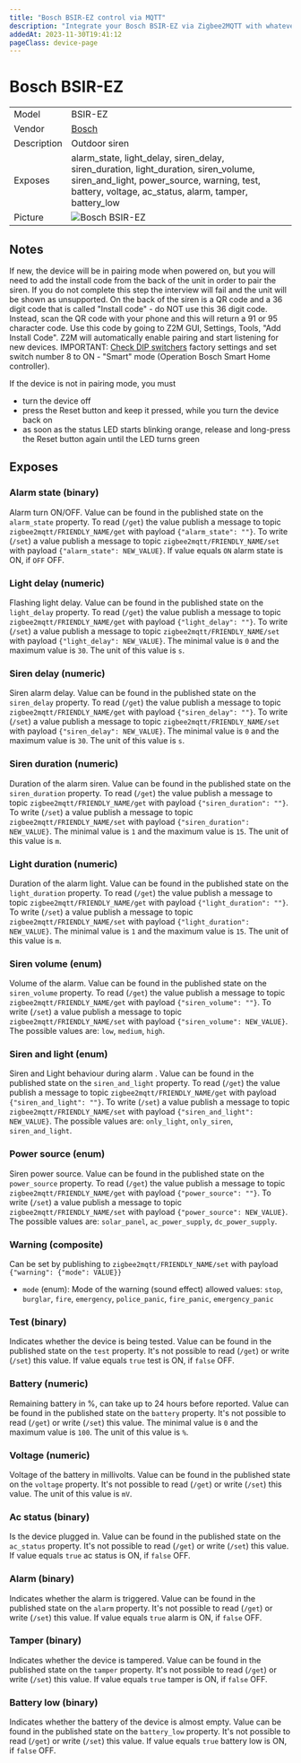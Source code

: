 ```yaml
---
title: "Bosch BSIR-EZ control via MQTT"
description: "Integrate your Bosch BSIR-EZ via Zigbee2MQTT with whatever smart home infrastructure you are using without the vendor's bridge or gateway."
addedAt: 2023-11-30T19:41:12
pageClass: device-page
---
```


<!-- !!!! -->
<!-- ATTENTION: This file is auto-generated through docgen! -->
<!-- You can only edit the "Notes"-Section between the two comment lines "Notes BEGIN" and "Notes END". -->
<!-- Do not use h1 or h2 heading within "## Notes"-Section. -->
<!-- !!!! -->

# Bosch BSIR-EZ

|     |     |
|-----|-----|
| Model | BSIR-EZ  |
| Vendor  | [Bosch](/supported-devices/#v=Bosch)  |
| Description | Outdoor siren |
| Exposes | alarm_state, light_delay, siren_delay, siren_duration, light_duration, siren_volume, siren_and_light, power_source, warning, test, battery, voltage, ac_status, alarm, tamper, battery_low |
| Picture | ![Bosch BSIR-EZ](https://www.zigbee2mqtt.io/images/devices/BSIR-EZ.png) |


<!-- Notes BEGIN: You can edit here. Add "## Notes" headline if not already present. -->
## Notes
If new, the device will be in pairing mode when powered on, but you will need to add the install code from the back of the unit in order to pair the siren. If you do not complete this step the interview will fail and the unit will be shown as unsupported. On the back of the siren is a QR code and a 36 digit code that is called "Install code" - do NOT use this 36 digit code. Instead, scan the QR code with your phone and this will return a 91 or 95 character code. Use this code by going to Z2M GUI, Settings, Tools, "Add Install Code". Z2M will automatically enable pairing and start listening for new devices.
IMPORTANT: [Check DIP switchers](https://github.com/Koenkk/zigbee2mqtt/issues/28088) factory settings and set switch number 8 to ON - "Smart" mode (Operation Bosch Smart Home controller).

If the device is not in pairing mode, you must
- turn the device off
- press the Reset button and keep it pressed, while you turn the device back on
- as soon as the status LED starts blinking orange, release and long-press the Reset button again until the LED turns green

<!-- Notes END: Do not edit below this line -->




## Exposes

### Alarm state (binary)
Alarm turn ON/OFF.
Value can be found in the published state on the `alarm_state` property.
To read (`/get`) the value publish a message to topic `zigbee2mqtt/FRIENDLY_NAME/get` with payload `{"alarm_state": ""}`.
To write (`/set`) a value publish a message to topic `zigbee2mqtt/FRIENDLY_NAME/set` with payload `{"alarm_state": NEW_VALUE}`.
If value equals `ON` alarm state is ON, if `OFF` OFF.

### Light delay (numeric)
Flashing light delay.
Value can be found in the published state on the `light_delay` property.
To read (`/get`) the value publish a message to topic `zigbee2mqtt/FRIENDLY_NAME/get` with payload `{"light_delay": ""}`.
To write (`/set`) a value publish a message to topic `zigbee2mqtt/FRIENDLY_NAME/set` with payload `{"light_delay": NEW_VALUE}`.
The minimal value is `0` and the maximum value is `30`.
The unit of this value is `s`.

### Siren delay (numeric)
Siren alarm delay.
Value can be found in the published state on the `siren_delay` property.
To read (`/get`) the value publish a message to topic `zigbee2mqtt/FRIENDLY_NAME/get` with payload `{"siren_delay": ""}`.
To write (`/set`) a value publish a message to topic `zigbee2mqtt/FRIENDLY_NAME/set` with payload `{"siren_delay": NEW_VALUE}`.
The minimal value is `0` and the maximum value is `30`.
The unit of this value is `s`.

### Siren duration (numeric)
Duration of the alarm siren.
Value can be found in the published state on the `siren_duration` property.
To read (`/get`) the value publish a message to topic `zigbee2mqtt/FRIENDLY_NAME/get` with payload `{"siren_duration": ""}`.
To write (`/set`) a value publish a message to topic `zigbee2mqtt/FRIENDLY_NAME/set` with payload `{"siren_duration": NEW_VALUE}`.
The minimal value is `1` and the maximum value is `15`.
The unit of this value is `m`.

### Light duration (numeric)
Duration of the alarm light.
Value can be found in the published state on the `light_duration` property.
To read (`/get`) the value publish a message to topic `zigbee2mqtt/FRIENDLY_NAME/get` with payload `{"light_duration": ""}`.
To write (`/set`) a value publish a message to topic `zigbee2mqtt/FRIENDLY_NAME/set` with payload `{"light_duration": NEW_VALUE}`.
The minimal value is `1` and the maximum value is `15`.
The unit of this value is `m`.

### Siren volume (enum)
Volume of the alarm.
Value can be found in the published state on the `siren_volume` property.
To read (`/get`) the value publish a message to topic `zigbee2mqtt/FRIENDLY_NAME/get` with payload `{"siren_volume": ""}`.
To write (`/set`) a value publish a message to topic `zigbee2mqtt/FRIENDLY_NAME/set` with payload `{"siren_volume": NEW_VALUE}`.
The possible values are: `low`, `medium`, `high`.

### Siren and light (enum)
Siren and Light behaviour during alarm .
Value can be found in the published state on the `siren_and_light` property.
To read (`/get`) the value publish a message to topic `zigbee2mqtt/FRIENDLY_NAME/get` with payload `{"siren_and_light": ""}`.
To write (`/set`) a value publish a message to topic `zigbee2mqtt/FRIENDLY_NAME/set` with payload `{"siren_and_light": NEW_VALUE}`.
The possible values are: `only_light`, `only_siren`, `siren_and_light`.

### Power source (enum)
Siren power source.
Value can be found in the published state on the `power_source` property.
To read (`/get`) the value publish a message to topic `zigbee2mqtt/FRIENDLY_NAME/get` with payload `{"power_source": ""}`.
To write (`/set`) a value publish a message to topic `zigbee2mqtt/FRIENDLY_NAME/set` with payload `{"power_source": NEW_VALUE}`.
The possible values are: `solar_panel`, `ac_power_supply`, `dc_power_supply`.

### Warning (composite)
Can be set by publishing to `zigbee2mqtt/FRIENDLY_NAME/set` with payload `{"warning": {"mode": VALUE}}`
- `mode` (enum): Mode of the warning (sound effect) allowed values: `stop`, `burglar`, `fire`, `emergency`, `police_panic`, `fire_panic`, `emergency_panic`

### Test (binary)
Indicates whether the device is being tested.
Value can be found in the published state on the `test` property.
It's not possible to read (`/get`) or write (`/set`) this value.
If value equals `true` test is ON, if `false` OFF.

### Battery (numeric)
Remaining battery in %, can take up to 24 hours before reported.
Value can be found in the published state on the `battery` property.
It's not possible to read (`/get`) or write (`/set`) this value.
The minimal value is `0` and the maximum value is `100`.
The unit of this value is `%`.

### Voltage (numeric)
Voltage of the battery in millivolts.
Value can be found in the published state on the `voltage` property.
It's not possible to read (`/get`) or write (`/set`) this value.
The unit of this value is `mV`.

### Ac status (binary)
Is the device plugged in.
Value can be found in the published state on the `ac_status` property.
It's not possible to read (`/get`) or write (`/set`) this value.
If value equals `true` ac status is ON, if `false` OFF.

### Alarm (binary)
Indicates whether the alarm is triggered.
Value can be found in the published state on the `alarm` property.
It's not possible to read (`/get`) or write (`/set`) this value.
If value equals `true` alarm is ON, if `false` OFF.

### Tamper (binary)
Indicates whether the device is tampered.
Value can be found in the published state on the `tamper` property.
It's not possible to read (`/get`) or write (`/set`) this value.
If value equals `true` tamper is ON, if `false` OFF.

### Battery low (binary)
Indicates whether the battery of the device is almost empty.
Value can be found in the published state on the `battery_low` property.
It's not possible to read (`/get`) or write (`/set`) this value.
If value equals `true` battery low is ON, if `false` OFF.

